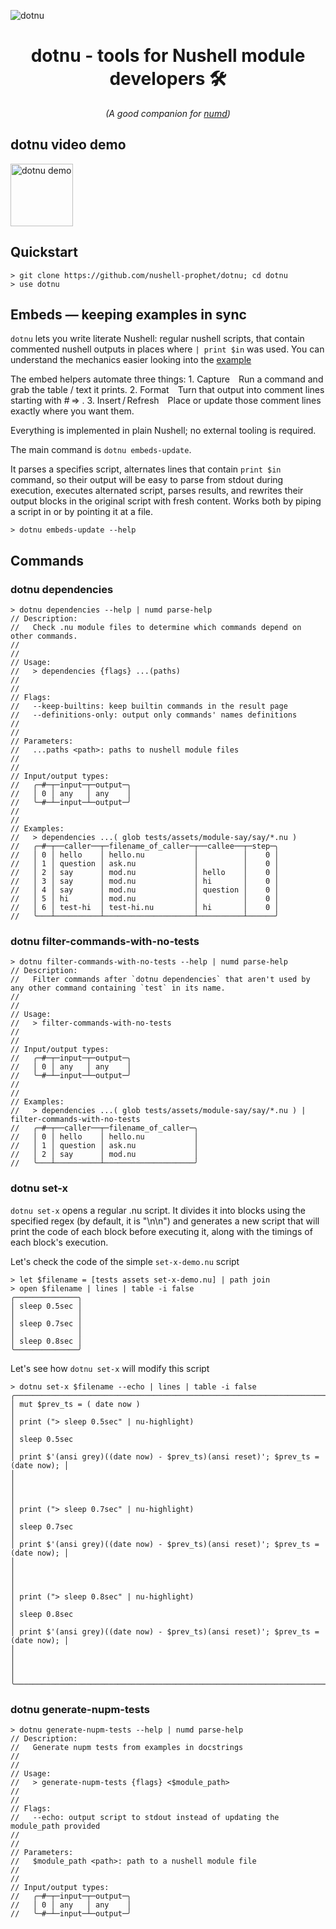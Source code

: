 ![dotnu](https://github.com/user-attachments/assets/4fb74e46-f75b-4155-8e61-8ff75db66117)

<h1 align="center"><strong>dotnu - tools for Nushell module developers 🛠️</strong></h1>

<p align="center"><em>(A good companion for <a href="https://github.com/nushell-prophet/numd">numd</a>)</em></p>

## dotnu video demo

<a href="https://youtu.be/-C7_dfLXXrE">
  <img src="https://github.com/user-attachments/assets/fdd07bfc-7d77-4dca-8a1c-3e27ac3063f9" alt="dotnu demo" width="100"/>
</a>

## Quickstart

```nushell no-run
> git clone https://github.com/nushell-prophet/dotnu; cd dotnu
> use dotnu
```

## Embeds — keeping examples in sync

`dotnu` lets you write literate Nushell: regular nushell scripts, that contain commented nushell outputs in places where `| print $in` was used. You can understand the mechanics easier looking into the [example](/dotnu-capture.nu)


The embed helpers automate three things:
	1.	Capture Run a command and grab the table / text it prints.
	2.	Format Turn that output into comment lines starting with # => .
	3.	Insert / Refresh Place or update those comment lines exactly where you want them.

Everything is implemented in plain Nushell; no external tooling is required.

The main command is `dotnu embeds-update`.


It parses a specifies script, alternates lines that contain `print $in` command, so their output will be easy to parse from stdout during execution, executes alternated script, parses results, and rewrites their output blocks in the original script with fresh content. Works both by piping a script in or by pointing it at a file.


```nushell
> dotnu embeds-update --help
```

## Commands

### dotnu dependencies

```nushell
> dotnu dependencies --help | numd parse-help
// Description:
//   Check .nu module files to determine which commands depend on other commands.
//
//
// Usage:
//   > dependencies {flags} ...(paths)
//
//
// Flags:
//   --keep-builtins: keep builtin commands in the result page
//   --definitions-only: output only commands' names definitions
//
//
// Parameters:
//   ...paths <path>: paths to nushell module files
//
//
// Input/output types:
//   ╭─#─┬─input─┬─output─╮
//   │ 0 │ any   │ any    │
//   ╰─#─┴─input─┴─output─╯
//
//
// Examples:
//   > dependencies ...( glob tests/assets/module-say/say/*.nu )
//   ╭─#─┬──caller──┬─filename_of_caller─┬──callee──┬─step─╮
//   │ 0 │ hello    │ hello.nu           │          │    0 │
//   │ 1 │ question │ ask.nu             │          │    0 │
//   │ 2 │ say      │ mod.nu             │ hello    │    0 │
//   │ 3 │ say      │ mod.nu             │ hi       │    0 │
//   │ 4 │ say      │ mod.nu             │ question │    0 │
//   │ 5 │ hi       │ mod.nu             │          │    0 │
//   │ 6 │ test-hi  │ test-hi.nu         │ hi       │    0 │
//   ╰───┴──────────┴────────────────────┴──────────┴──────╯
```

### dotnu filter-commands-with-no-tests

```nushell
> dotnu filter-commands-with-no-tests --help | numd parse-help
// Description:
//   Filter commands after `dotnu dependencies` that aren't used by any other command containing `test` in its name.
//
//
// Usage:
//   > filter-commands-with-no-tests
//
//
// Input/output types:
//   ╭─#─┬─input─┬─output─╮
//   │ 0 │ any   │ any    │
//   ╰─#─┴─input─┴─output─╯
//
//
// Examples:
//   > dependencies ...( glob tests/assets/module-say/say/*.nu ) | filter-commands-with-no-tests
//   ╭─#─┬──caller──┬─filename_of_caller─╮
//   │ 0 │ hello    │ hello.nu           │
//   │ 1 │ question │ ask.nu             │
//   │ 2 │ say      │ mod.nu             │
//   ╰───┴──────────┴────────────────────╯
```

### dotnu set-x

`dotnu set-x` opens a regular .nu script. It divides it into blocks using the specified regex (by default, it is "\n\n") and generates a new script that will print the code of each block before executing it, along with the timings of each block's execution.

Let's check the code of the simple `set-x-demo.nu` script

```nushell
> let $filename = [tests assets set-x-demo.nu] | path join
> open $filename | lines | table -i false
╭──────────────╮
│ sleep 0.5sec │
│              │
│ sleep 0.7sec │
│              │
│ sleep 0.8sec │
╰──────────────╯
```

Let's see how `dotnu set-x` will modify this script

```nushell
> dotnu set-x $filename --echo | lines | table -i false
╭─────────────────────────────────────────────────────────────────────────────────╮
│ mut $prev_ts = ( date now )                                                     │
│ print ("> sleep 0.5sec" | nu-highlight)                                         │
│ sleep 0.5sec                                                                    │
│ print $'(ansi grey)((date now) - $prev_ts)(ansi reset)'; $prev_ts = (date now); │
│                                                                                 │
│                                                                                 │
│ print ("> sleep 0.7sec" | nu-highlight)                                         │
│ sleep 0.7sec                                                                    │
│ print $'(ansi grey)((date now) - $prev_ts)(ansi reset)'; $prev_ts = (date now); │
│                                                                                 │
│                                                                                 │
│ print ("> sleep 0.8sec" | nu-highlight)                                         │
│ sleep 0.8sec                                                                    │
│ print $'(ansi grey)((date now) - $prev_ts)(ansi reset)'; $prev_ts = (date now); │
│                                                                                 │
│                                                                                 │
╰─────────────────────────────────────────────────────────────────────────────────╯
```

### dotnu generate-nupm-tests

```nushell
> dotnu generate-nupm-tests --help | numd parse-help
// Description:
//   Generate nupm tests from examples in docstrings
//
//
// Usage:
//   > generate-nupm-tests {flags} <$module_path>
//
//
// Flags:
//   --echo: output script to stdout instead of updating the module_path provided
//
//
// Parameters:
//   $module_path <path>: path to a nushell module file
//
//
// Input/output types:
//   ╭─#─┬─input─┬─output─╮
//   │ 0 │ any   │ any    │
//   ╰─#─┴─input─┴─output─╯
```
